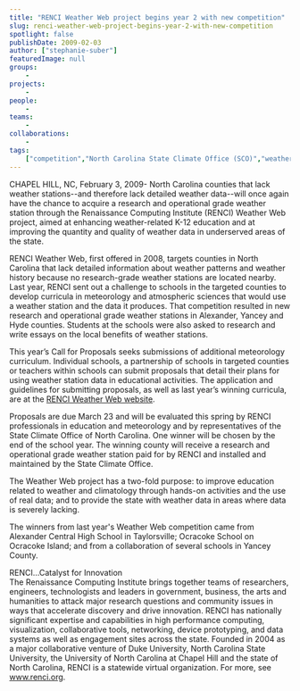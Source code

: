 ```yaml
---
title: "RENCI Weather Web project begins year 2 with new competition"
slug: renci-weather-web-project-begins-year-2-with-new-competition
spotlight: false
publishDate: 2009-02-03
author: ["stephanie-suber"]
featuredImage: null
groups:
    - 
projects:
    - 
people:
    - 
teams: 
    - 
collaborations:
    - 
tags:
    ["competition","North Carolina State Climate Office (SCO)","weather station","Weather Web"]
---
```

<p>CHAPEL HILL, NC, February 3, 2009- North Carolina counties that lack weather stations--and therefore lack detailed weather data--will once again have the chance to acquire a research and operational grade weather station through the Renaissance Computing Institute (RENCI) Weather Web project, aimed at enhancing weather-related K-12 education and at improving the quantity and quality of weather data in underserved areas of the state.<!--more--></p>

<p>RENCI Weather Web, first offered in 2008, targets counties in North Carolina that lack detailed information about weather patterns and weather history because no research-grade weather stations are located nearby. Last year, RENCI sent out a challenge to schools in the targeted counties to develop curricula in meteorology and atmospheric sciences that would use a weather station and the data it produces. That competition resulted in new research and operational grade weather stations in Alexander, Yancey and Hyde counties.  Students at the schools were also asked to research and write essays on the local benefits of weather stations.</p>

<p>This year’s Call for Proposals seeks submissions of additional meteorology curriculum. Individual schools, a partnership of schools in targeted counties or teachers within schools can submit proposals that detail their plans for using weather station data in educational activities. The application and guidelines for submitting proposals, as well as last year’s winning curricula, are at the <a href="https://www.renci.org/focus-areas/education-and-outreach/renci-weather-web/">RENCI Weather Web website</a>.</p>

<p>Proposals are due March 23 and will be evaluated this spring by RENCI professionals in education and meteorology and by representatives of the State Climate Office of North Carolina. One winner will be chosen by the end of the school year. The winning county will receive a research and operational grade weather station paid for by RENCI and installed and maintained by the State Climate Office.</p>

<p>The Weather Web project has a two-fold purpose: to improve education related to weather and climatology through hands-on activities and the use of real data; and to provide the state with weather data in areas where data is severely lacking.</p>

<p>The winners from last year's Weather Web competition came from Alexander Central High School in Taylorsville; Ocracoke School on Ocracoke Island; and from a collaboration of several schools in Yancey County.</p>

<p>RENCI…Catalyst for Innovation<br />
 The Renaissance Computing Institute brings together teams of researchers, engineers, technologists and leaders in government, business, the arts and humanities to attack major research questions and community issues in ways that accelerate discovery and drive innovation. RENCI has nationally significant expertise and capabilities in high performance computing, visualization, collaborative tools, networking, device prototyping, and data systems as well as engagement sites across the state. Founded in 2004 as a major collaborative venture of Duke University, North Carolina State University, the University of North Carolina at Chapel Hill and the state of North Carolina, RENCI is a statewide virtual organization.  For more, see <a href="https://www.renci.org">www.renci.org</a>.</p>
